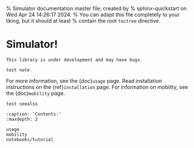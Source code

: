% Simulator documentation master file, created by
% sphinx-quickstart on Wed Apr 24 14:26:17 2024.
% You can adapt this file completely to your liking, but it should at least
% contain the root `toctree` directive.

# Simulator!

```{warning}
This library is under development and may have bugs.
```

```{note}
test note
```

For more information, see the {doc}`usage` page.
Read installation instructions on the {ref}`installation` page.
For information on mobility, see the {doc}`mobility` page.


```{seealso}
test seealso
```

```{toctree}
:caption: 'Contents:'
:maxdepth: 2

usage
mobility
notebooks/tutorial
```